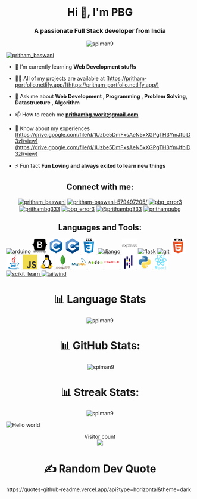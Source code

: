 <h1 align="center">Hi 👋, I'm PBG</h1>
<h3 align="center">A passionate Full Stack developer from India</h3>



<p align="center"> <img src="https://ampron.eu/wp-content/uploads/2019/01/code-developer.gif" alt="spiman9" /> </p>


<p align="left"> <a href="https://twitter.com/pritham_baswani" target="blank"><img src="https://img.shields.io/twitter/follow/pritham_baswani?logo=twitter&style=for-the-badge" alt="pritham_baswani" /></a> </p>

- 🌱 I’m currently learning **Web Development stuffs**

- 👨‍💻 All of my projects are available at [https://pritham-portfolio.netlify.app/](https://pritham-portfolio.netlify.app/)

- 💬 Ask me about **Web Development , Programming , Problem Solving, Datastructure , Algorithm**

- 📫 How to reach me **prithambg.work@gmail.com**

- 📄 Know about my experiences [https://drive.google.com/file/d/1Uzbe5DmFxsAeN5xXGPgTH3YmJfbID3zI/view](https://drive.google.com/file/d/1Uzbe5DmFxsAeN5xXGPgTH3YmJfbID3zI/view)

- ⚡ Fun fact **Fun Loving and always exited to learn new things**

<h2 align="center">Connect with me:</h2>
<p align="center">
<a href="https://twitter.com/pritham_baswani" target="blank"><img align="center" src="https://raw.githubusercontent.com/rahuldkjain/github-profile-readme-generator/master/src/images/icons/Social/twitter.svg" alt="pritham_baswani" height="30" width="40" /></a>
<a href="https://linkedin.com/in/pritham-baswani-579497205/" target="blank"><img align="center" src="https://raw.githubusercontent.com/rahuldkjain/github-profile-readme-generator/master/src/images/icons/Social/linked-in-alt.svg" alt="pritham-baswani-579497205/" height="30" width="40" /></a>
<a href="https://www.codechef.com/users/pbg_error3" target="blank"><img align="center" src="https://cdn.jsdelivr.net/npm/simple-icons@3.1.0/icons/codechef.svg" alt="pbg_error3" height="30" width="40" /></a>
<a href="https://www.hackerrank.com/prithambg333" target="blank"><img align="center" src="https://raw.githubusercontent.com/rahuldkjain/github-profile-readme-generator/master/src/images/icons/Social/hackerrank.svg" alt="prithambg333" height="30" width="40" /></a>
<a href="https://www.leetcode.com/pbg_error3" target="blank"><img align="center" src="https://raw.githubusercontent.com/rahuldkjain/github-profile-readme-generator/master/src/images/icons/Social/leet-code.svg" alt="pbg_error3" height="30" width="40" /></a>
<a href="https://www.hackerearth.com/@prithambg333" target="blank"><img align="center" src="https://raw.githubusercontent.com/rahuldkjain/github-profile-readme-generator/master/src/images/icons/Social/hackerearth.svg" alt="@prithambg333" height="30" width="40" /></a>
<a href="https://auth.geeksforgeeks.org/user/prithamgubg" target="blank"><img align="center" src="https://raw.githubusercontent.com/rahuldkjain/github-profile-readme-generator/master/src/images/icons/Social/geeks-for-geeks.svg" alt="prithamgubg" height="30" width="40" /></a>
</p>

<h2 align="center">Languages and Tools:</h2>
<p align="left"> <a href="https://www.arduino.cc/" target="_blank" rel="noreferrer"> <img src="https://cdn.worldvectorlogo.com/logos/arduino-1.svg" alt="arduino" width="40" height="40"/> </a> <a href="https://getbootstrap.com" target="_blank" rel="noreferrer"> <img src="https://raw.githubusercontent.com/devicons/devicon/master/icons/bootstrap/bootstrap-plain-wordmark.svg" alt="bootstrap" width="40" height="40"/> </a> <a href="https://www.cprogramming.com/" target="_blank" rel="noreferrer"> <img src="https://raw.githubusercontent.com/devicons/devicon/master/icons/c/c-original.svg" alt="c" width="40" height="40"/> </a> <a href="https://www.w3schools.com/cpp/" target="_blank" rel="noreferrer"> <img src="https://raw.githubusercontent.com/devicons/devicon/master/icons/cplusplus/cplusplus-original.svg" alt="cplusplus" width="40" height="40"/> </a> <a href="https://www.w3schools.com/css/" target="_blank" rel="noreferrer"> <img src="https://raw.githubusercontent.com/devicons/devicon/master/icons/css3/css3-original-wordmark.svg" alt="css3" width="40" height="40"/> </a> <a href="https://www.djangoproject.com/" target="_blank" rel="noreferrer"> <img src="https://cdn.worldvectorlogo.com/logos/django.svg" alt="django" width="40" height="40"/> </a> <a href="https://expressjs.com" target="_blank" rel="noreferrer"> <img src="https://raw.githubusercontent.com/devicons/devicon/master/icons/express/express-original-wordmark.svg" alt="express" width="40" height="40"/> </a> <a href="https://flask.palletsprojects.com/" target="_blank" rel="noreferrer"> <img src="https://www.vectorlogo.zone/logos/pocoo_flask/pocoo_flask-icon.svg" alt="flask" width="40" height="40"/> </a> <a href="https://git-scm.com/" target="_blank" rel="noreferrer"> <img src="https://www.vectorlogo.zone/logos/git-scm/git-scm-icon.svg" alt="git" width="40" height="40"/> </a> <a href="https://www.w3.org/html/" target="_blank" rel="noreferrer"> <img src="https://raw.githubusercontent.com/devicons/devicon/master/icons/html5/html5-original-wordmark.svg" alt="html5" width="40" height="40"/> </a> <a href="https://www.java.com" target="_blank" rel="noreferrer"> <img src="https://raw.githubusercontent.com/devicons/devicon/master/icons/java/java-original.svg" alt="java" width="40" height="40"/> </a> <a href="https://developer.mozilla.org/en-US/docs/Web/JavaScript" target="_blank" rel="noreferrer"> <img src="https://raw.githubusercontent.com/devicons/devicon/master/icons/javascript/javascript-original.svg" alt="javascript" width="40" height="40"/> </a> <a href="https://www.linux.org/" target="_blank" rel="noreferrer"> <img src="https://raw.githubusercontent.com/devicons/devicon/master/icons/linux/linux-original.svg" alt="linux" width="40" height="40"/> </a> <a href="https://www.mongodb.com/" target="_blank" rel="noreferrer"> <img src="https://raw.githubusercontent.com/devicons/devicon/master/icons/mongodb/mongodb-original-wordmark.svg" alt="mongodb" width="40" height="40"/> </a> <a href="https://www.mysql.com/" target="_blank" rel="noreferrer"> <img src="https://raw.githubusercontent.com/devicons/devicon/master/icons/mysql/mysql-original-wordmark.svg" alt="mysql" width="40" height="40"/> </a> <a href="https://nodejs.org" target="_blank" rel="noreferrer"> <img src="https://raw.githubusercontent.com/devicons/devicon/master/icons/nodejs/nodejs-original-wordmark.svg" alt="nodejs" width="40" height="40"/> </a> <a href="https://www.oracle.com/" target="_blank" rel="noreferrer"> <img src="https://raw.githubusercontent.com/devicons/devicon/master/icons/oracle/oracle-original.svg" alt="oracle" width="40" height="40"/> </a> <a href="https://pandas.pydata.org/" target="_blank" rel="noreferrer"> <img src="https://raw.githubusercontent.com/devicons/devicon/2ae2a900d2f041da66e950e4d48052658d850630/icons/pandas/pandas-original.svg" alt="pandas" width="40" height="40"/> </a> <a href="https://www.python.org" target="_blank" rel="noreferrer"> <img src="https://raw.githubusercontent.com/devicons/devicon/master/icons/python/python-original.svg" alt="python" width="40" height="40"/> </a> <a href="https://reactjs.org/" target="_blank" rel="noreferrer"> <img src="https://raw.githubusercontent.com/devicons/devicon/master/icons/react/react-original-wordmark.svg" alt="react" width="40" height="40"/> </a> <a href="https://scikit-learn.org/" target="_blank" rel="noreferrer"> <img src="https://upload.wikimedia.org/wikipedia/commons/0/05/Scikit_learn_logo_small.svg" alt="scikit_learn" width="40" height="40"/> </a> <a href="https://tailwindcss.com/" target="_blank" rel="noreferrer"> <img src="https://www.vectorlogo.zone/logos/tailwindcss/tailwindcss-icon.svg" alt="tailwind" width="40" height="40"/> </a> </p>

<h1 align = "center"> 📊 Language Stats </h1>
<p align="center"><img align="center" src="https://github-readme-stats.vercel.app/api/top-langs?username=spiman9&show_icons=true&locale=en&layout=compact" alt="spiman9" /></p>

<h1 align = "center"> 📊 GitHub Stats: </h1>
<p  align = "center">&nbsp;<img align="center" src="https://github-readme-stats.vercel.app/api?username=spiman9&show_icons=true&locale=en" alt="spiman9" /></p>

<h1 align = "center"> 📊 Streak Stats: </h1>
<p align = "center"><img align="center" src="https://github-readme-streak-stats.herokuapp.com/?user=spiman9&" alt="spiman9" /></p>


<img src="https://raw.githubusercontent.com/sagar-viradiya/sagar-viradiya/master/resources/banner.png" alt="Hello world">
<p align="center"> 
  Visitor count<br>
  <img src="https://komarev.com/ghpvc/?username=your-github-spiman9" />
</p>

<h1 align="center">✍️ Random Dev Quote</h1>
<div>https://quotes-github-readme.vercel.app/api?type=horizontal&theme=dark</div>

